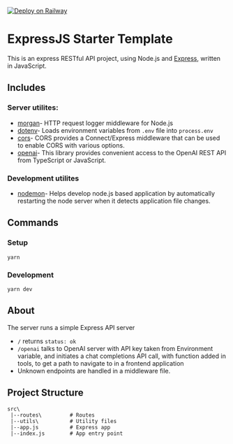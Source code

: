 [![Deploy on Railway](https://railway.app/button.svg)](https://railway.app/template/Vp8hse?referralCode=vimo)

# ExpressJS Starter Template

This is an express RESTful API project, using Node.js and [Express](https://expressjs.com/), written in JavaScript.

## Includes

### Server utilites:

- [morgan](https://www.npmjs.com/package/morgan)- HTTP request logger middleware for Node.js
- [dotenv](https://www.npmjs.com/package/dotenv)- Loads environment variables from `.env` file into `process.env`
- [cors](https://www.npmjs.com/package/cors)- CORS provides a Connect/Express middleware that can be used to enable CORS with various options.
- [openai](https://www.npmjs.com/package/openai)- This library provides convenient access to the OpenAI REST API from TypeScript or JavaScript.

### Development utilites

- [nodemon](https://www.npmjs.com/package/nodemon)- Helps develop node.js based application by automatically restarting the node server when it detects application file changes.

## Commands

### Setup

```
yarn
```

### Development

```
yarn dev
```

## About

The server runs a simple Express API server

- `/` returns `status: ok`
- `/openai` talks to OpenAI server with API key taken from Environment variable, and initiates a chat completions API call, with function added in tools, to get a path to navigate to in a frontend application
- Unknown endpoints are handled in a middleware file.

## Project Structure

```
src\
 |--routes\         # Routes
 |--utils\          # Utility files
 |--app.js          # Express app
 |--index.js        # App entry point
```

